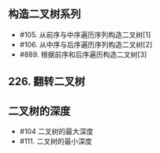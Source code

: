 
## 构造二叉树系列

- #105. 从前序与中序遍历序列构造二叉树[1]
- #106. 从中序与后序遍历序列构造二叉树[2]
- #889. 根据前序和后序遍历构造二叉树[3]

## 226. 翻转二叉树


## 二叉树的深度

- #104 二叉树的最大深度
- #111. 二叉树的最小深度


